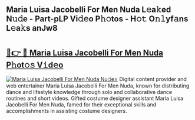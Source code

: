## Maria Luisa Jacobelli For Men Nuda L𝚎a𝚔ed N𝚞𝚍e - Part-pLP Vi𝚍𝚎o P𝚑𝚘tos - H𝚘𝚝 O𝚗𝚕yf𝚊ns L𝚎a𝚔s anJw8

# <h2><a href="http://kfcd49n.oniu.top/?m=Maria+Luisa+Jacobelli+For+Men+Nuda">🔗👉 🔴 Maria Luisa Jacobelli For Men Nuda P𝚑ot𝚘𝚜 V𝚒d𝚎o</a></h2>

[![Maria Luisa Jacobelli For Men Nuda Nu𝚍e𝚜](https://i.imgur.com/0qMVB7G.gif)](http://kfcd49n.oniu.top/?m=Maria+Luisa+Jacobelli+For+Men+Nuda)
Digital content provider and web entertainer Maria Luisa Jacobelli For Men Nuda, known for distributing dance and lifestyle knowledge through solo and collaborative dance routines and short videos. Gifted costume designer assistant Maria Luisa Jacobelli For Men Nuda, famed for their exceptional skills and accomplishments in assisting costume designers.  
